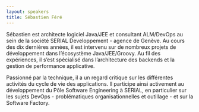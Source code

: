 ```yaml
---
layout: speakers
title: Sébastien Féré 
---
```

Sébastien est architecte logiciel Java/JEE et consultant ALM/DevOps au sein de la société SERIAL Developpement - agence de Genève. Au cours des dix dernières années, il est intervenu sur de nombreux projets de développement dans l’écosystème Java/JEE/Groovy. Au fil des expériences, il s’est spécialisé dans l’architecture des backends et la gestion de performance applicative.

Passionné par la technique, il a un regard critique sur les différentes activités du cycle de vie des applications. Il participe ainsi activement au développement du Pôle Software Engineering à SERIAL, en particulier sur les sujets DevOps - problématiques organisationnelles et outillage - et sur la Software Factory.

